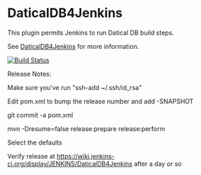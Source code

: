 DaticalDB4Jenkins
=================

This plugin permits Jenkins to run Datical DB build steps.

See [DaticalDB4Jenkins](https://wiki.jenkins-ci.org/display/JENKINS/DaticalDB4Jenkins) for more information.

[![Build Status](https://buildhive.cloudbees.com/job/jenkinsci/job/datical-db-plugin/badge/icon)](https://buildhive.cloudbees.com/job/jenkinsci/job/datical-db-plugin/)



Release Notes:

Make sure you've run "ssh-add ~/.ssh/id_rsa"

Edit pom.xml to bump the release number and add -SNAPSHOT

git commit -a pom.xml

mvn -Dresume=false release:prepare release:perform

Select the defaults

Verify release at https://wiki.jenkins-ci.org/display/JENKINS/DaticalDB4Jenkins after a day or so


